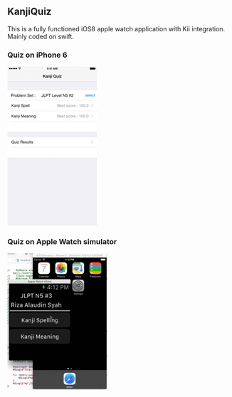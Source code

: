 ## KanjiQuiz
This is a fully functioned iOS8 apple watch application with Kii integration.
Mainly coded on swift.
### Quiz on iPhone 6
![alt iPhone6](kanji-quiz-1.gif)

### Quiz on Apple Watch simulator
![alt appleWatch-simulator](quiz-watch.gif)

